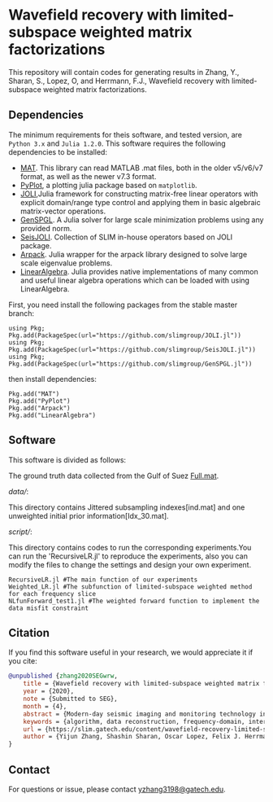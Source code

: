 # Wavefield recovery with limited-subspace weighted matrix factorizations

This repository will contain codes for generating results in Zhang, Y., Sharan, S., Lopez, O, and Herrmann, F.J., Wavefield recovery with limited-subspace weighted matrix factorizations.

## Dependencies

The minimum requirements for theis software, and tested version, are `Python 3.x` and `Julia 1.2.0`.
This software requires the following dependencies to be installed:

- [MAT](https://github.com/JuliaIO/MAT.jl). This library can read MATLAB .mat files, both in the older v5/v6/v7 format, as well as the newer v7.3 format.
- [PyPlot](https://github.com/JuliaPy/PyPlot.jl), a plotting julia package based on `matplotlib`.
- [JOLI](https://github.com/slimgroup/JOLI.jl),Julia framework for constructing matrix-free linear operators with explicit domain/range type control and applying them in basic algebraic matrix-vector operations.
- [GenSPGL](https://github.com/slimgroup/GenSPGL.jl). A Julia solver for large scale minimization problems using any provided norm.
- [SeisJOLI](https://github.com/slimgroup/SeisJOLI.jl). Collection of SLIM in-house operators based on JOLI package.
- [Arpack](https://github.com/JuliaLinearAlgebra/Arpack.jl). Julia wrapper for the arpack library designed to solve large scale eigenvalue problems.
- [LinearAlgebra](https://docs.julialang.org/en/v1/stdlib/LinearAlgebra/). Julia provides native implementations of many common and useful linear algebra operations which can be loaded with using LinearAlgebra. 

First, you need install the following packages from the stable master branch:
```
using Pkg; Pkg.add(PackageSpec(url="https://github.com/slimgroup/JOLI.jl"))
using Pkg; Pkg.add(PackageSpec(url="https://github.com/slimgroup/SeisJOLI.jl"))
using Pkg; Pkg.add(PackageSpec(url="https://github.com/slimgroup/GenSPGL.jl"))
```

then install dependencies:
```
Pkg.add("MAT")
Pkg.add("PyPlot")
Pkg.add("Arpack")
Pkg.add("LinearAlgebra")
```

## Software
This software is divided as follows:

 The ground truth data collected from the Gulf of Suez [Full.mat](https://slim.gatech.edu/PublicationsData/zhang2020SEGwrw/).

*data/*:
 
 This directory contains Jittered subsampling indexes[ind.mat] and one unweighted initial prior information[Idx_30.mat].
 
*script/*: 

 This directory contains codes to run the corresponding experiments.You can run the 'RecursiveLR.jl' to reproduce the experiments, also you can modify the files to change the settings and design your own experiment.
 
 ```
 RecursiveLR.jl #The main function of our experiments
 Weighted_LR.jl #The subfunction of limited-subspace weighted method for each frequency slice
 NLfunForward_test1.jl #The weighted forward function to implement the data misfit constraint
 ```
 
## Citation

If you find this software useful in your research, we would appreciate it if you cite:

```bibtex
@unpublished {zhang2020SEGwrw,
	title = {Wavefield recovery with limited-subspace weighted matrix factorizations},
	year = {2020},
	note = {Submitted to SEG},
	month = {4},
	abstract = {Modern-day seismic imaging and monitoring technology increasingly rely on dense full-azimuth sampling. Unfortunately, the costs of acquiring densely sampled data rapidly become prohibitive and we need to look for ways to sparsely collect data, e.g. from sparsely distributed ocean bottom nodes, from which we then derive densely sampled surveys through the method of wavefield reconstruction. Because of their relatively cheap and simple calculations, wavefield reconstruction via matrix factorizations has proven to be a viable and scalable alternative to the more generally used transform-based methods. While this method is capable of processing all full azimuth data frequency by frequency slice, its performance degrades at higher frequencies because monochromatic data at these frequencies is not as well approximated by low-rank factorizations. We address this problem by proposing a recursive recovery technique, which involves weighted matrix factorizations where recovered wavefields at the lower frequencies serve as prior information for the recovery of the higher frequencies. To limit the adverse effects of potential overfitting, we propose a limited-subspace recursively weighted matrix factorization approach where the size of the row and column subspaces to construct the weight matrices is constrained. We apply our method to data collected from the Gulf of Suez, and our results show that our limited-subspace weighted recovery method significantly improves the recovery quality.},
	keywords = {algorithm, data reconstruction, frequency-domain, interpolation, Processing, SEG},
	url = {https://slim.gatech.edu/content/wavefield-recovery-limited-subspace-weighted-matrix-factorizations},
	author = {Yijun Zhang, Shashin Sharan, Oscar Lopez, Felix J. Herrmann}
}
```

## Contact

For questions or issue, please contact yzhang3198@gatech.edu.


